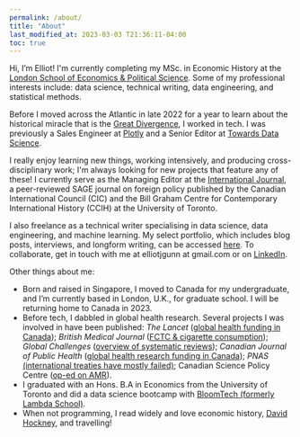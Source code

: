 ```yaml
---
permalink: /about/
title: "About"
last_modified_at: 2023-03-03 T21:36:11-04:00
toc: true
---
```


Hi, I’m Elliot! I'm currently completing my MSc. in Economic History at the [London School of Economics & Political Science](https://www.lse.ac.uk/study-at-lse/Graduate/degree-programmes-2023/MSc-Economic-History). Some of my professional interests include: data science, technical writing, data engineering, and statistical methods. 

Before I moved across the Atlantic in late 2022 for a year to learn about the historical miracle that is the [Great Divergence](https://en.wikipedia.org/wiki/Great_Divergence#:~:text=The%20Great%20Divergence%20or%20European,most%20powerful%20and%20wealthy%20world), I worked in tech. I was previously a Sales Engineer at [Plotly](https://plotly.com/) and a Senior Editor at [Towards Data Science](https://towardsdatascience.com/). 

I really enjoy learning new things, working intensively, and producing cross-disciplinary work; I'm always looking for new projects that feature any of these! I currently serve as the Managing Editor at the [International Journal](https://journals.sagepub.com/home/IJX), a peer-reviewed SAGE journal on foreign policy published by the Canadian International Council (CIC) and the Bill Graham Centre for Contemporary International History (CCIH) at the University of Toronto. 

I also freelance as a technical writer specialising in data science, data engineering, and machine learning. My select portfolio, which includes blog posts, interviews, and longform writing, can be accessed [here](https://elliotgunn.github.io/technical-writing). To collaborate, get in touch with me at elliotjgunn at gmail.com or on [LinkedIn](https://www.linkedin.com/in/elliotgunn).

Other things about me:
* Born and raised in Singapore, I moved to Canada for my undergraduate, and I’m currently based in London, U.K., for graduate school. I will be returning home to Canada in 2023. 
* Before tech, I dabbled in global health research. Several projects I was involved in have been published: _The Lancet_ ([global health funding in Canada](https://www.thelancet.com/journals/lancet/article/PIIS0140-6736%2818%2930322-2/fulltext)); _British Medical Journal_ ([FCTC & cigarette consumption](https://www.bmj.com/content/365/bmj.l2231)); _Global Challenges_ ([overview of systematic reviews](https://onlinelibrary.wiley.com/doi/full/10.1002/gch2.201800019)); _Canadian Journal of Public Health_ ([global health research funding in Canada](https://link.springer.com/article/10.17269/s41997-019-00247-8?wt_mc=Internal.Event.1.SEM.ArticleAuthorOnlineFirst&utm_source=ArticleAuthorOnlineFirst&utm_medium=email&utm_content=AA_en_06082018&ArticleAuthorOnlineFirst_20191107)); _PNAS_ [(international treaties have mostly failed)](https://www.pnas.org/doi/10.1073/pnas.2122854119); Canadian Science Policy Centre ([op-ed on AMR](https://sciencepolicy.ca/news/combating-antimicrobial-resistance-role-international-law)).  
* I graduated with an Hons. B.A in Economics from the University of Toronto and did a data science bootcamp with [BloomTech (formerly Lambda School)](https://www.bloomtech.com/). 
* When not programming, I read widely and love economic history, [David Hockney](https://www.google.com/search?q=david+hockney&oq=david+hockney&aqs=chrome.0.35i39j46i131i433i512j46i433i512l2j46i131i433i512j69i65l3.1870j0j1&sourceid=chrome&ie=UTF-8), and travelling!